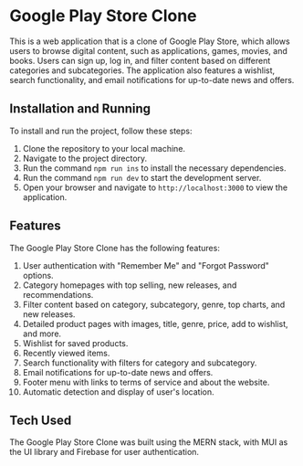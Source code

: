 # Google Play Store Clone

This is a web application that is a clone of Google Play Store, which allows users to browse digital content, such as applications, games, movies, and books. Users can sign up, log in, and filter content based on different categories and subcategories. The application also features a wishlist, search functionality, and email notifications for up-to-date news and offers.

## Installation and Running

To install and run the project, follow these steps:

1. Clone the repository to your local machine.
2. Navigate to the project directory.
3. Run the command `npm run ins` to install the necessary dependencies.
4. Run the command `npm run dev` to start the development server.
5. Open your browser and navigate to `http://localhost:3000` to view the application.

## Features

The Google Play Store Clone has the following features:

1. User authentication with "Remember Me" and "Forgot Password" options.
2. Category homepages with top selling, new releases, and recommendations.
3. Filter content based on category, subcategory, genre, top charts, and new releases.
4. Detailed product pages with images, title, genre, price, add to wishlist, and more.
5. Wishlist for saved products.
6. Recently viewed items.
7. Search functionality with filters for category and subcategory.
8. Email notifications for up-to-date news and offers.
9. Footer menu with links to terms of service and about the website.
10. Automatic detection and display of user's location.

## Tech Used

The Google Play Store Clone was built using the MERN stack, with MUI as the UI library and Firebase for user authentication.